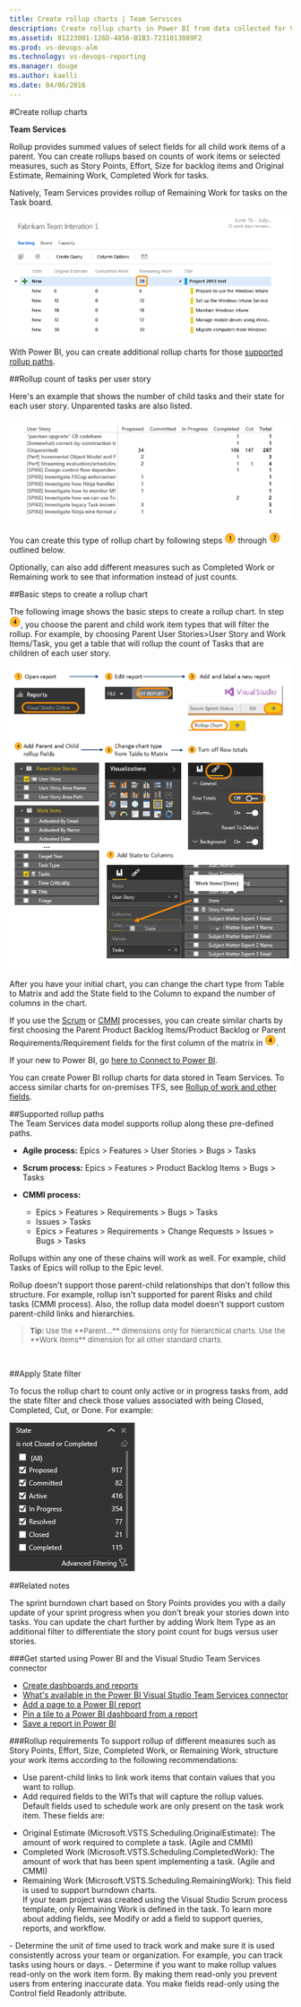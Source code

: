 ```yaml
---
title: Create rollup charts | Team Services 
description: Create rollup charts in Power BI from data collected for Visual Studio Team Services (VSTS)   
ms.assetid: 81223001-126D-4856-B1B3-7231013089F2  
ms.prod: vs-devops-alm
ms.technology: vs-devops-reporting
ms.manager: douge
ms.author: kaelli
ms.date: 04/06/2016
---
```


#Create rollup charts

<b>Team Services</b>

Rollup provides summed values of select fields for all child work items of a parent. You can create rollups based on counts of work items or selected measures, such as Story Points, Effort, Size for backlog items and Original Estimate, Remaining Work, Completed Work for tasks. 

Natively, Team Services provides rollup of Remaining Work for tasks on the Task board. 

![Native support of rollup](_img/native-support-for-rollup.png)

With Power BI, you can create additional rollup charts for those [supported rollup paths](#supported-rollup-paths).


##Rollup count of tasks per user story  

Here's an example that shows the number of child tasks and their state for each user story. Unparented tasks are also listed.  

![Rollup of tasks by State per user story in power bi](_img/rollup-user-stories-count-of-tasks.png) 


You can create this type of rollup chart by following steps ![step 1](../_img/icons/step1.png) through ![step 7](../_img/icons/step7.png) outlined below.  
  
Optionally, can also add different measures such as Completed Work or Remaining work to see that information instead of just counts.

<a id="basic-steps"></a>
##Basic steps to create a rollup chart  

The following image shows the basic steps to create a rollup chart. In step ![step 4](../_img/icons/step4.png), you choose the parent and child work item types that will filter the rollup. For example, by choosing Parent User Stories>User Story and Work Items/Task, you get a table that will rollup the count of Tasks that are children of each user story.   

![Basic steps to create a rollup chart: 1-Open report, 2-Edit report, 3-Add and label a new report, 4-Add parent and child rollup fields, 5-Change the chart type from Table to Matrix, 6- Turn off Row totals, and 7-Add State to columns filter.](_img/basic-steps-to-add-a-rollup-chart.png)

After you have your initial chart, you can change the chart type from Table to Matrix and add the State field to the Column to expand the number of columns in the chart. 

If you use the [Scrum](../../work/guidance/scrum-process.md) or 
[CMMI](../../work/guidance/cmmi-process.md) processes, you can create similar charts by first choosing the Parent Product Backlog Items/Product Backlog or Parent Requirements/Requirement fields for the first column of the matrix in ![step 4](../_img/icons/step4.png). 

If your new to Power BI, go [here to Connect to Power BI](connect-vso-pbi-vs.md).  

You can create Power BI rollup charts for data stored in Team Services. To access similar charts for on-premises TFS, see [Rollup of work and other fields](https://msdn.microsoft.com/library/dn217871.aspx). 


<a id="supported-rollup-paths"></a>

##Supported rollup paths  
The Team Services data model supports rollup along these pre-defined paths.  
- **Agile process:** Epics > Features > User Stories > Bugs > Tasks

- **Scrum process:** Epics > Features > Product Backlog Items > Bugs > Tasks

- **CMMI process:**  
	- Epics > Features > Requirements > Bugs > Tasks  
	- Issues > Tasks  
	- Epics > Features > Requirements > Change Requests > Issues > Bugs > Tasks

Rollups within any one of these chains will work as well. For example, child Tasks of Epics will rollup to the Epic level.  

Rollup doesn't support those parent-child relationships that don't follow this structure. For example, rollup isn't supported for parent Risks and child tasks (CMMI process). Also, the rollup data model doesn't support custom parent-child links and hierarchies.

<blockquote style="font-size: 13px"><b>Tip: </b>Use the **Parent...** dimensions only for hierarchical charts. Use the **Work Items** dimension for all other standard charts. </blockquote>  

 
##Apply State filter 

To focus the rollup chart to count only active or in progress tasks from, add the state filter and check those values associated with being Closed, Completed, Cut, or Done. For example: 

![State filter for active or in progress work items in power bi](_img/powerbi-add-state-filter.png) 


##Related notes

The sprint burndown chart based on Story Points provides you with a daily update of your sprint progress when you don't break your stories down into tasks. You can update the chart further by adding Work Item Type as an additional filter to differentiate the story point count for bugs versus user stories.  


###Get started using Power BI and the Visual Studio Team Services connector 
- [Create dashboards and reports](report-on-vso-with-power-bi-vs.md)
- [What's available in the Power BI Visual Studio Team Services connector](vso-pbi-whats-available-vs.md)
- [Add a page to a Power BI report](https://support.powerbi.com/knowledgebase/articles/474804-add-a-page-to-a-power-bi-report)  
- [Pin a tile to a Power BI dashboard from a report](https://support.powerbi.com/knowledgebase/articles/430323-pin-a-tile-to-a-power-bi-dashboard-from-a-report)  
- [Save a report in Power BI](https://support.powerbi.com/knowledgebase/articles/444112-save-a-report-in-power-bi)  


###Rollup requirements
To support rollup of different measures such as Story Points, Effort, Size, Completed Work, or Remaining Work, structure your work items according to the following recommendations:  
- Use parent-child links to link work items that contain values that you want to rollup.  
- Add required fields to the WITs that will capture the rollup values. Default fields used to schedule work are only present on the task work item. These fields are:  
<ul>
<li>Original Estimate (Microsoft.VSTS.Scheduling.OriginalEstimate): The amount of work required to complete a task. (Agile and CMMI)</li>
<li>Completed Work (Microsoft.VSTS.Scheduling.CompletedWork): The amount of work that has been spent implementing a task. (Agile and CMMI)</li>  
<li>Remaining Work (Microsoft.VSTS.Scheduling.RemainingWork): This field is used to support burndown charts.  <br/>
	If your team project was created using the Visual Studio Scrum process template, only Remaining Work is defined in the task.
	To learn more about adding fields, see Modify or add a field to support queries, reports, and workflow.   <br/></li>
</ul>
- Determine the unit of time used to track work and make sure it is used consistently across your team or organization. For example, you can track tasks using hours or days.  
- Determine if you want to make rollup values read-only on the work item form. By making them read-only you prevent users from entering inaccurate data. You make fields read-only using the Control field Readonly attribute.  